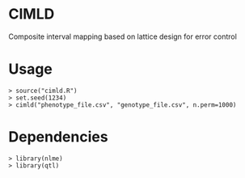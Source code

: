 # CIMLD
Composite interval mapping based on lattice design for error control

# Usage
    > source("cimld.R")
    > set.seed(1234)
    > cimld("phenotype_file.csv", "genotype_file.csv", n.perm=1000)

# Dependencies
    > library(nlme)
    > library(qtl)
